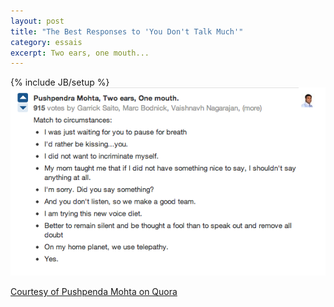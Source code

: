 ```yaml
---
layout: post
title: "The Best Responses to 'You Don't Talk Much'"
category: essais
excerpt: Two ears, one mouth...
---
```

{% include JB/setup %}
![Responses to 'You Don't Talk Much'](/assets/images/communication-response.png)

[Courtesy of Pushpenda Mohta on Quora](http://www.quora.com/Conversations/What-are-the-best-responses-to-you-dont-talk-much)

<a href="https://plus.google.com/+VincentBarr0?rel=author"></a>